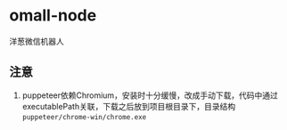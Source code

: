 # omall-node
洋葱微信机器人

## 注意
1. puppeteer依赖Chromium，安装时十分缓慢，改成手动下载，代码中通过executablePath关联，下载之后放到项目根目录下，目录结构`puppeteer/chrome-win/chrome.exe`